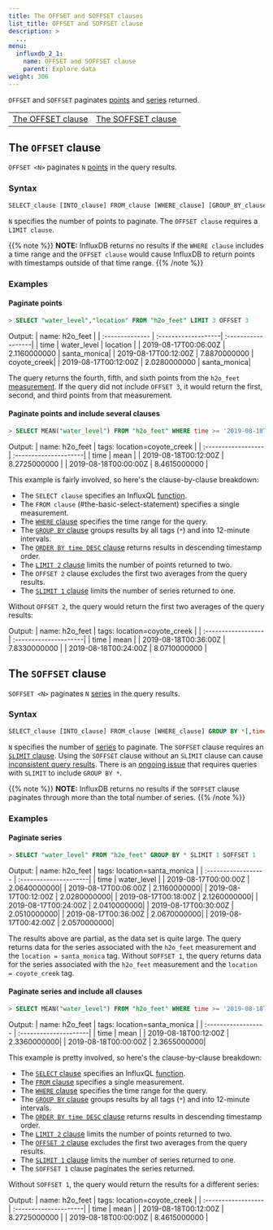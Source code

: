 ```yaml
---
title: The OFFSET and SOFFSET clauses
list_title: OFFSET and SOFFSET clause
description: >
  ...
menu:
  influxdb_2_1:
    name: OFFSET and SOFFSET clause
    parent: Explore data
weight: 306
---
```


`OFFSET` and `SOFFSET` paginates [points](/influxdb/v2.4/reference/glossary/#point) and [series](/influxdb/v2.4/reference/glossary/#series) returned.

<table style="width:100%">
  <tr>
    <td><a href="#the-offset-clause">The OFFSET clause</a></td>
    <td><a href="#the-soffset-clause">The SOFFSET clause</a></td>
  </tr>
</table>

## The `OFFSET` clause

`OFFSET <N>` paginates `N` [points](/influxdb/v2.4/reference/glossary/#point) in the query results.

### Syntax

```sql
SELECT_clause [INTO_clause] FROM_clause [WHERE_clause] [GROUP_BY_clause] [ORDER_BY_clause] LIMIT_clause OFFSET <N> [SLIMIT_clause]
```

`N` specifies the number of points to paginate. The `OFFSET clause` requires a `LIMIT clause`.

{{% note %}}
**NOTE:** InfluxDB returns no results if the `WHERE clause` includes a time range and the `OFFSET clause` would cause InfluxDB to return points with timestamps outside of that time range.
{{% /note %}}

### Examples

#### Paginate points

```sql
> SELECT "water_level","location" FROM "h2o_feet" LIMIT 3 OFFSET 3
```
Output:
| name: h2o_feet |
| :-------------- | :-------------------| :------------------|
| time | water_level | location |
| 2019-08-17T00:06:00Z | 2.1160000000 | santa_monica|
| 2019-08-17T00:12:00Z | 7.8870000000 | coyote_creek|
| 2019-08-17T00:12:00Z | 2.0280000000 | santa_monica|

The query returns the fourth, fifth, and sixth points from the `h2o_feet` [measurement](/influxdb/v2.4/reference/glossary/#measurement). If the query did not include `OFFSET 3`, it would return the first, second,
and third points from that measurement.

#### Paginate points and include several clauses

```sql
> SELECT MEAN("water_level") FROM "h2o_feet" WHERE time >= '2019-08-18T00:00:00Z' AND time <= '2019-08-18T00:42:00Z' GROUP BY *,time(12m) ORDER BY time DESC LIMIT 2 OFFSET 2 SLIMIT 1
```
Output:
| name: h2o_feet | tags: location=coyote_creek |
| :------------------ | :---------------------|
| time   | mean |
| 2019-08-18T00:12:00Z | 8.2725000000 |
| 2019-08-18T00:00:00Z | 8.4615000000 |

This example is fairly involved, so here's the clause-by-clause breakdown:

  - The `SELECT clause` specifies an InfluxQL [function](/enterprise_influxdb/v1.9/query_language/functions).
  - The `FROM clause` (#the-basic-select-statement) specifies a single measurement.
  - The [`WHERE` clause](#the-where-clause) specifies the time range for the query.
  - The [`GROUP BY` clause](#the-group-by-clause) groups results by all tags  (`*`) and into 12-minute intervals.
  - The [`ORDER BY time DESC` clause](#order-by-time-desc) returns results in descending timestamp order.
  - The [`LIMIT 2` clause](#the-limit-clause) limits the number of points returned to two.
  - The `OFFSET 2` clause excludes the first two averages from the query results.
  - The [`SLIMIT 1` clause](#the-slimit-clause) limits the number of series returned to one.

Without `OFFSET 2`, the query would return the first two averages of the query results:

Output:
| name: h2o_feet | tags: location=coyote_creek |
| :------------------ | :---------------------|
| time   | mean |
| 2019-08-18T00:36:00Z | 7.8330000000 |
| 2019-08-18T00:24:00Z | 8.0710000000 |

## The `SOFFSET` clause

`SOFFSET <N>` paginates `N` [series](/influxdb/v2.4/reference/glossary/#series) in the query results.

### Syntax

```sql
SELECT_clause [INTO_clause] FROM_clause [WHERE_clause] GROUP BY *[,time(time_interval)] [ORDER_BY_clause] [LIMIT_clause] [OFFSET_clause] SLIMIT_clause SOFFSET <N>
```

`N` specifies the number of [series](/influxdb/v2.4/reference/glossary/#series) to paginate.
The `SOFFSET` clause requires an [`SLIMIT` clause](#the-slimit-clause).
Using the `SOFFSET` clause without an `SLIMIT` clause can cause [inconsistent
query results](https://github.com/influxdata/influxdb/issues/7578).
There is an [ongoing issue](https://github.com/influxdata/influxdb/issues/7571) that requires queries with `SLIMIT` to include `GROUP BY *`.

{{% note %}}
**NOTE:** InfluxDB returns no results if the `SOFFSET` clause paginates through more than the total number of series.
{{% /note %}}

### Examples

#### Paginate series

```sql
> SELECT "water_level" FROM "h2o_feet" GROUP BY * SLIMIT 1 SOFFSET 1
```
Output:
| name: h2o_feet | tags: location=santa_monica |
| :------------------ | :---------------------|
| time   |  water_level |
| 2019-08-17T00:00:00Z  | 2.0640000000|
| 2019-08-17T00:06:00Z  | 2.1160000000|
| 2019-08-17T00:12:00Z  | 2.0280000000|
| 2019-08-17T00:18:00Z  | 2.1260000000|
| 2019-08-17T00:24:00Z  | 2.0410000000|
| 2019-08-17T00:30:00Z  | 2.0510000000|
| 2019-08-17T00:36:00Z  | 2.0670000000|
| 2019-08-17T00:42:00Z  | 2.0570000000|

The results above are partial, as the data set is quite large. The query returns data for the series associated with the `h2o_feet`
measurement and the `location = santa_monica` tag. Without `SOFFSET 1`, the query returns data for the series associated with the `h2o_feet` measurement and the `location = coyote_creek` tag.

#### Paginate series and include all clauses

```sql
> SELECT MEAN("water_level") FROM "h2o_feet" WHERE time >= '2019-08-18T00:00:00Z' AND time <= '2019-08-18T00:42:00Z' GROUP BY *,time(12m) ORDER BY time DESC LIMIT 2 OFFSET 2 SLIMIT 1 SOFFSET 1
```
Output:
| name: h2o_feet | tags: location=santa_monica |
| :------------------ | :---------------------|
| time   |  mean  |
| 2019-08-18T00:12:00Z | 2.3360000000|
| 2019-08-18T00:00:00Z | 2.3655000000|

This example is pretty involved, so here's the clause-by-clause breakdown:

  - The [`SELECT` clause](#the-basic-select-statement) specifies an InfluxQL [function](/enterprise_influxdb/v1.9/query_language/functions).
  - The [`FROM` clause](#the-basic-select-statement) specifies a single measurement.
  - The [`WHERE` clause](#the-where-clause) specifies the time range for the query.
  - The [`GROUP BY` clause](#the-group-by-clause) groups results by all tags  (`*`) and into 12-minute intervals.
  - The [`ORDER BY time DESC` clause](#order-by-time-desc) returns results in descending timestamp order.
  - The [`LIMIT 2` clause](#the-limit-clause) limits the number of points returned to two.
  - The [`OFFSET 2` clause](#the-offset-clause) excludes the first two averages from the query results.
  - The [`SLIMIT 1` clause](#the-slimit-clause) limits the number of series returned to one.
  - The `SOFFSET 1` clause paginates the series returned.

Without `SOFFSET 1`, the query would return the results for a different series:

Output:
| name: h2o_feet | tags: location=coyote_creek |
| :------------------ | :---------------------|
| time   | mean |
| 2019-08-18T00:12:00Z | 8.2725000000 |
| 2019-08-18T00:00:00Z | 8.4615000000 |

